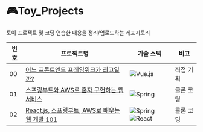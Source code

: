 # 🎮Toy_Projects
토이 프로젝트 및 코딩 연습한 내용을 정리/업로드하는 레포지토리

| 번호 | 프로젝트명                                                   | 기술 스택                                                    | 비고      |
| ---- | ------------------------------------------------------------ | ------------------------------------------------------------ | --------- |
| 00   | [어느 프론트엔드 프레임워크가 최고일까?](https://github.com/siwon-park/Toy_Projects/tree/master/00_Which_FrontFramework_Is_The_Best) | ![Vue.js](https://img.shields.io/badge/vuejs-%2335495e.svg?style=flat&logo=vuedotjs&logoColor=%234FC08D) | 직접 기획 |
| 01   | [스프링부트와 AWS로 혼자 구현하는 웹 서비스](https://github.com/siwon-park/Toy_Projects/tree/master/01_SpringBoot_with_AWS) | ![Spring](https://img.shields.io/badge/spring-%236DB33F.svg?style=flat&logo=spring&logoColor=white) | 클론 코딩 |
| 02   | [React.js, 스프링부트, AWS로 배우는 웹 개발 101](https://github.com/siwon-park/Toy_Projects/tree/master/02_SpringBoot_with_React) | ![Spring](https://img.shields.io/badge/spring-%236DB33F.svg?style=flat&logo=spring&logoColor=white)![React](https://img.shields.io/badge/react-%2320232a.svg?style=flat&logo=react&logoColor=%2361DAFB) | 클론 코딩 |

<br>

